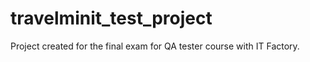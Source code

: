 # travelminit_test_project
Project created for the final exam for QA tester course with IT Factory.

